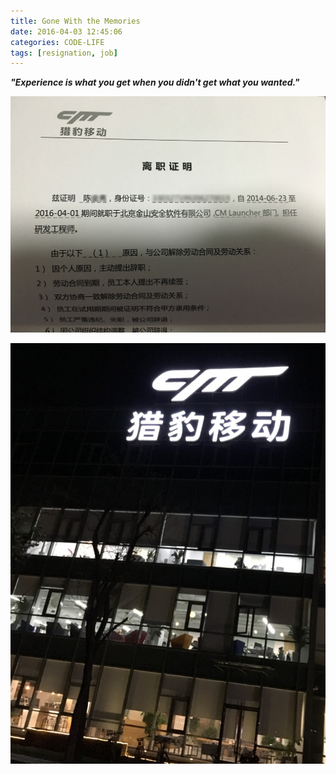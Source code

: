 ```yaml
---
title: Gone With the Memories
date: 2016-04-03 12:45:06
categories: CODE-LIFE
tags: [resignation, job]
---
```

**_"Experience is what you get when you didn't get what you wanted."_**

![](/img/20160401_131200564.jpg)

![](/img/20160401_113819226.jpg)